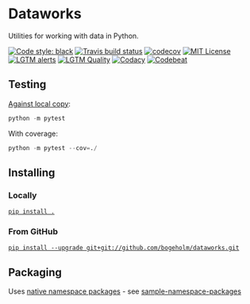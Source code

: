 # Dataworks
Utilities for working with data in Python.

[![Code style: black](https://img.shields.io/badge/code%20style-black-000000.svg)](https://github.com/psf/black)
[![Travis build status](https://api.travis-ci.org/bogeholm/dataworks.svg?branch=master)](https://travis-ci.org/bogeholm/dataworks)
[![codecov](https://codecov.io/gh/bogeholm/dataworks/branch/master/graph/badge.svg)](https://codecov.io/gh/bogeholm/dataworks)
[![MIT License](https://img.shields.io/badge/License-MIT-blue.svg)](LICENSE)
[![LGTM alerts](https://img.shields.io/lgtm/alerts/g/bogeholm/dataworks.svg?logo=lgtm&logoWidth=18)](https://lgtm.com/projects/g/bogeholm/dataworks/alerts/)
[![LGTM Quality](https://img.shields.io/lgtm/grade/python/github/bogeholm/dataworks.svg?logo=lgtm&logoWidth=18)](https://lgtm.com/projects/g/bogeholm/dataworks/context:python)
[![Codacy](https://api.codacy.com/project/badge/Grade/44e0328191574bf6bcf63b9e307a0024)](https://app.codacy.com/manual/bogeholm/dataworks/dashboard)
[![Codebeat](https://codebeat.co/badges/12172b77-cbda-4c87-b3ae-c9baf5036e73)](https://codebeat.co/projects/github-com-bogeholm-dataworks-master)


## Testing
[Against local copy](https://docs.pytest.org/en/latest/goodpractices.html):
```python
python -m pytest
```
With coverage:
```python
python -m pytest --cov=./
```

## Installing
### Locally
[`pip install .`](https://stackoverflow.com/questions/1471994/what-is-setup-py)

### From GitHub
[`pip install --upgrade git+git://github.com/bogeholm/dataworks.git`](https://stackoverflow.com/questions/15268953/how-to-install-python-package-from-github)

## Packaging
Uses [native namespace packages](https://packaging.python.org/guides/packaging-namespace-packages/#native-namespace-packages) - see [sample-namespace-packages](https://github.com/pypa/sample-namespace-packages/tree/master/native)


